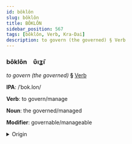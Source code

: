 ```yaml
---
id: bôklôn
slug: bôklôn
title: BÔKLÔN
sidebar_position: 567
tags: [bôklôn, Verb, Kra-Dai]
description: to govern (the governed) § Verb
---
```


### bôklôn&emsp;<span kind="abugida">ʋ̑ıʓ̃ı</span>

*to govern (the governed)* **§** [Verb](../../tags/Verb)

**IPA**: /ˈbok.lon/

**Verb**: to govern/manage

**Noun**: the governed/managed

**Modifier**: governable/manageable

<details>
    <summary>Origin</summary>
    Thai ปกครอง bpòk-krɔɔng /pok̚˨˩.kʰrɔːŋ˧/<br/>
    <em>Kra-Dai Language Family</em>
</details>